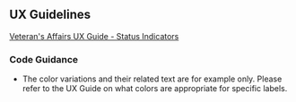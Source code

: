 ## UX Guidelines

[Veteran's Affairs UX Guide - Status Indicators](#)

### Code Guidance

* The color variations and their related text are for example only. Please refer to the UX Guide on what colors are appropriate for specific labels.